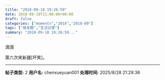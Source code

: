 ```yaml
---
title: "2018-09-18 19:26:59"
date: 2018-09-18T11:00:00+08:00
draft: false
categories: ["moments","2018","2018-09"]
tags: ["朋友圈","生活记录"]
summary: "2018-09-18 19:26:59..."
---
```


滴滴

第六次來新疆[坏笑]。

---

**帖子类型:** 2
**用户名:** chenxueyuan001
**处理时间:** 2025/8/28 21:29:36